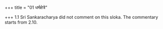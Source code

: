 +++
title = "01 धर्मक्षेत्रे"

+++
1.1 Sri Sankaracharya did not comment on this sloka. The commentary
starts from 2.10.
